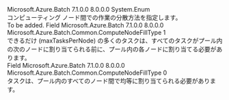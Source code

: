 <Type Name="ComputeNodeFillType" FullName="Microsoft.Azure.Batch.Common.ComputeNodeFillType">
  <TypeSignature Language="C#" Value="public enum ComputeNodeFillType" />
  <TypeSignature Language="ILAsm" Value=".class public auto ansi sealed ComputeNodeFillType extends System.Enum" />
  <TypeSignature Language="DocId" Value="T:Microsoft.Azure.Batch.Common.ComputeNodeFillType" />
  <TypeSignature Language="VB.NET" Value="Public Enum ComputeNodeFillType" />
  <TypeSignature Language="F#" Value="type ComputeNodeFillType = " />
  <AssemblyInfo>
    <AssemblyName>Microsoft.Azure.Batch</AssemblyName>
    <AssemblyVersion>7.1.0.0</AssemblyVersion>
    <AssemblyVersion>8.0.0.0</AssemblyVersion>
  </AssemblyInfo>
  <Base>
    <BaseTypeName>System.Enum</BaseTypeName>
  </Base>
  <Docs>
    <summary>
            コンピューティング ノード間での作業の分散方法を指定します。
            </summary>
    <remarks>To be added.</remarks>
  </Docs>
  <Members>
    <Member MemberName="Pack">
      <MemberSignature Language="C#" Value="Pack" />
      <MemberSignature Language="ILAsm" Value=".field public static literal valuetype Microsoft.Azure.Batch.Common.ComputeNodeFillType Pack = int32(1)" />
      <MemberSignature Language="DocId" Value="F:Microsoft.Azure.Batch.Common.ComputeNodeFillType.Pack" />
      <MemberSignature Language="VB.NET" Value="Pack" />
      <MemberSignature Language="F#" Value="Pack = 1" Usage="Microsoft.Azure.Batch.Common.ComputeNodeFillType.Pack" />
      <MemberType>Field</MemberType>
      <AssemblyInfo>
        <AssemblyName>Microsoft.Azure.Batch</AssemblyName>
        <AssemblyVersion>7.1.0.0</AssemblyVersion>
        <AssemblyVersion>8.0.0.0</AssemblyVersion>
      </AssemblyInfo>
      <ReturnValue>
        <ReturnType>Microsoft.Azure.Batch.Common.ComputeNodeFillType</ReturnType>
      </ReturnValue>
      <MemberValue>1</MemberValue>
      <Docs>
        <summary>
            できるだけ (maxTasksPerNode) の多くのタスクは、すべてのタスクがプール内の次のノードに割り当てられる前に、プール内の各ノードに割り当てる必要があります。
            </summary>
      </Docs>
    </Member>
    <Member MemberName="Spread">
      <MemberSignature Language="C#" Value="Spread" />
      <MemberSignature Language="ILAsm" Value=".field public static literal valuetype Microsoft.Azure.Batch.Common.ComputeNodeFillType Spread = int32(0)" />
      <MemberSignature Language="DocId" Value="F:Microsoft.Azure.Batch.Common.ComputeNodeFillType.Spread" />
      <MemberSignature Language="VB.NET" Value="Spread" />
      <MemberSignature Language="F#" Value="Spread = 0" Usage="Microsoft.Azure.Batch.Common.ComputeNodeFillType.Spread" />
      <MemberType>Field</MemberType>
      <AssemblyInfo>
        <AssemblyName>Microsoft.Azure.Batch</AssemblyName>
        <AssemblyVersion>7.1.0.0</AssemblyVersion>
        <AssemblyVersion>8.0.0.0</AssemblyVersion>
      </AssemblyInfo>
      <ReturnValue>
        <ReturnType>Microsoft.Azure.Batch.Common.ComputeNodeFillType</ReturnType>
      </ReturnValue>
      <MemberValue>0</MemberValue>
      <Docs>
        <summary>
            タスクは、プール内のすべてのノード間で均等に割り当てられる必要があります。
            </summary>
      </Docs>
    </Member>
  </Members>
</Type>